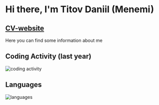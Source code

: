 # Hi there, I'm Titov Daniil (Menemi)

## [CV-website](https://menemi.github.io/cv/)

Here you can find some information about me

## Coding Activity (last year)


![coding activity](https://wakatime.com/share/@Menemi/c3d2c8af-939b-4337-a08f-b3a9119b8dad.svg)


## Languages

![languages](https://wakatime.com/share/@Menemi/09582bc8-c9fd-425b-b175-3dd7eda64152.svg)

